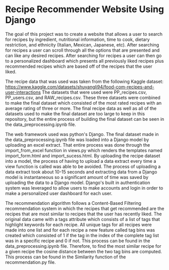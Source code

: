 # Recipe Recommender Website Using Django

The goal of this project was to create a website that allows a user to search for recipes by ingredient, nutritional information, time to cook, dietary restriction, and ethnicity (Italian, Mexican, Japanese, etc). After searching for recipes a user can scroll through all the options that are presented and can like any desired recipes. After searching for recipes a user can then go to a personalized dashboard which presents all previously liked recipes plus recommended recipes which are based off of the recipes that the user liked. 

The recipe data that was used was taken from the following Kaggle dataset: https://www.kaggle.com/datasets/shuyangli94/food-com-recipes-and-user-interactions 
The datasets that were used were PP_recipes.csv, PP_users.csv, and RAW_recipes.csv. These three datasets were combined to make the final dataset which consisted of the most rated recipes with an average rating of three or more. The final recipe data as well as all of the datasets used to make the final dataset are too large to keep in this repository, but the entire process of building the final dataset can be seen in the data_preprocessing.ipynb file. 

The web framework used was python's Django. The final dataset made in the data_preprocessing.ipynb file was loaded into a Django model by uploading an excel extract. That entire process was done through the import_from_excel function in views.py which renders the templates named import_form.html and import_sucess.html. By uploading the recipe dataset into a model, the process of having to upload a data extract every time a view function is called was able to be avoided. The process of uploading a data extract took about 10-15 seconds and extracting data from a Django model is instantaneous so a significant amount of time was saved by uploading the data to a Django model. Django's built in authentication system was leveraged to allow users to make accounts and login in order to make a personalized user dashboard for each user. 

The recommendation algorithm follows a Content-Based Filtering recommendation system in which the recipes that get recommended are the recipes that are most similar to recipes that the user has recently liked. The original data came with a tags attribute which consists of a list of tags that highlight keywords for each recipe. All unique tags for all recipes were made into one list and for each recipe a new feature called tag bins was created which consisted of 1 if the tag in the index of the complete tag list was in a specific recipe and 0 if not. This process can be found in the data_preprocessing.ipynb file. Therefore, to find the most similar recipe for a given recipe the cosine distance between the two tag bins are computed. This process can be found in the Similarity function of the recommendation.py file.


